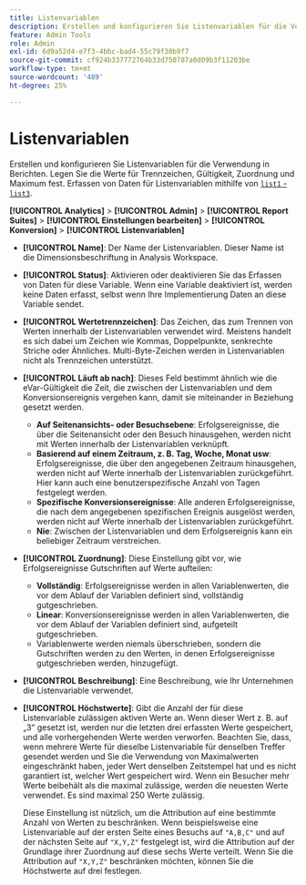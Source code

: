 ```yaml
---
title: Listenvariablen
description: Erstellen und konfigurieren Sie Listenvariablen für die Verwendung in Berichten.
feature: Admin Tools
role: Admin
exl-id: 6d9a52d4-e7f3-4bbc-bad4-55c79f30b9f7
source-git-commit: cf924b337772764b33d750787a0d09b3f11203be
workflow-type: tm+mt
source-wordcount: '489'
ht-degree: 25%

---
```


# Listenvariablen

Erstellen und konfigurieren Sie Listenvariablen für die Verwendung in Berichten. Legen Sie die Werte für Trennzeichen, Gültigkeit, Zuordnung und Maximum fest. Erfassen von Daten für Listenvariablen mithilfe von [`list1` - `list3`](/help/implement/vars/page-vars/list.md).

**[!UICONTROL Analytics]** > **[!UICONTROL Admin]** > **[!UICONTROL Report Suites]** > **[!UICONTROL Einstellungen bearbeiten]** > **[!UICONTROL Konversion]** > **[!UICONTROL Listenvariablen]**

* **[!UICONTROL Name]**: Der Name der Listenvariablen. Dieser Name ist die Dimensionsbeschriftung in Analysis Workspace.

* **[!UICONTROL Status]**: Aktivieren oder deaktivieren Sie das Erfassen von Daten für diese Variable. Wenn eine Variable deaktiviert ist, werden keine Daten erfasst, selbst wenn Ihre Implementierung Daten an diese Variable sendet.

* **[!UICONTROL Wertetrennzeichen]**: Das Zeichen, das zum Trennen von Werten innerhalb der Listenvariablen verwendet wird. Meistens handelt es sich dabei um Zeichen wie Kommas, Doppelpunkte, senkrechte Striche oder Ähnliches. Multi-Byte-Zeichen werden in Listenvariablen nicht als Trennzeichen unterstützt.

* **[!UICONTROL Läuft ab nach]**: Dieses Feld bestimmt ähnlich wie die eVar-Gültigkeit die Zeit, die zwischen der Listenvariablen und dem Konversionsereignis vergehen kann, damit sie miteinander in Beziehung gesetzt werden.
   * **Auf Seitenansichts- oder Besuchsebene**: Erfolgsereignisse, die über die Seitenansicht oder den Besuch hinausgehen, werden nicht mit Werten innerhalb der Listenvariablen verknüpft.
   * **Basierend auf einem Zeitraum, z. B. Tag, Woche, Monat usw**: Erfolgsereignisse, die über den angegebenen Zeitraum hinausgehen, werden nicht auf Werte innerhalb der Listenvariablen zurückgeführt. Hier kann auch eine benutzerspezifische Anzahl von Tagen festgelegt werden.
   * **Spezifische Konversionsereignisse**: Alle anderen Erfolgsereignisse, die nach dem angegebenen spezifischen Ereignis ausgelöst werden, werden nicht auf Werte innerhalb der Listenvariablen zurückgeführt.
   * **Nie**: Zwischen der Listenvariablen und dem Erfolgsereignis kann ein beliebiger Zeitraum verstreichen.

* **[!UICONTROL Zuordnung]**: Diese Einstellung gibt vor, wie Erfolgsereignisse Gutschriften auf Werte aufteilen:
   * **Vollständig**: Erfolgsereignisse werden in allen Variablenwerten, die vor dem Ablauf der Variablen definiert sind, vollständig gutgeschrieben.
   * **Linear**: Konversionsereignisse werden in allen Variablenwerten, die vor dem Ablauf der Variablen definiert sind, aufgeteilt gutgeschrieben.
   * Variablenwerte werden niemals überschrieben, sondern die Gutschriften werden zu den Werten, in denen Erfolgsereignisse gutgeschrieben werden, hinzugefügt.

* **[!UICONTROL Beschreibung]**: Eine Beschreibung, wie Ihr Unternehmen die Listenvariable verwendet.

* **[!UICONTROL Höchstwerte]**: Gibt die Anzahl der für diese Listenvariable zulässigen aktiven Werte an. Wenn dieser Wert z. B. auf „3“ gesetzt ist, werden nur die letzten drei erfassten Werte gespeichert, und alle vorhergehenden Werte werden verworfen. Beachten Sie, dass, wenn mehrere Werte für dieselbe Listenvariable für denselben Treffer gesendet werden und Sie die Verwendung von Maximalwerten eingeschränkt haben, jeder Wert denselben Zeitstempel hat und es nicht garantiert ist, welcher Wert gespeichert wird. Wenn ein Besucher mehr Werte beibehält als die maximal zulässige, werden die neuesten Werte verwendet. Es sind maximal 250 Werte zulässig.

  Diese Einstellung ist nützlich, um die Attribution auf eine bestimmte Anzahl von Werten zu beschränken. Wenn beispielsweise eine Listenvariable auf der ersten Seite eines Besuchs auf `"A,B,C"` und auf der nächsten Seite auf `"X,Y,Z"` festgelegt ist, wird die Attribution auf der Grundlage ihrer Zuordnung auf diese sechs Werte verteilt. Wenn Sie die Attribution auf `"X,Y,Z"` beschränken möchten, können Sie die Höchstwerte auf drei festlegen.
